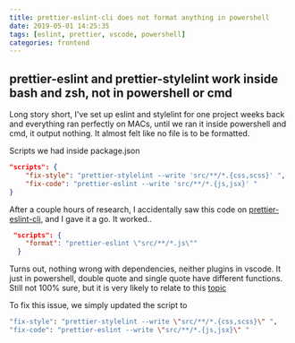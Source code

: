 ```yaml
---
title: prettier-eslint-cli does not format anything in powershell
date: 2019-05-01 14:25:35
tags: [eslint, prettier, vscode, powershell]
categories: frontend
---
```


## prettier-eslint and prettier-stylelint work inside bash and zsh, not in powershell or cmd

Long story short, I've set up eslint and stylelint for one project weeks back and everything ran perfectly on MACs, until we ran it inside powershell and cmd, it output nothing. It almost felt like no file is to be formatted.


Scripts we had inside package.json
``` json
"scripts": {
    "fix-style": "prettier-stylelint --write 'src/**/*.{css,scss}' ",
    "fix-code": "prettier-eslint --write 'src/**/*.{js,jsx}' "
}
```
<!--more-->


After a couple hours of research, I accidentally saw this code on [prettier-eslint-cli](https://github.com/prettier/prettier-eslint-cli), and I gave it a go. It worked..
```json
 "scripts": {
    "format": "prettier-eslint \"src/**/*.js\""
  }
```
Turns out, nothing wrong with dependencies, neither plugins in vscode. It just in powershell, double quote and single quote have different functions. Still not 100% sure, but it is very likely to relate to this [topic](https://devblogs.microsoft.com/scripting/weekend-scripter-understanding-quotation-marks-in-powershell/)

To fix this issue, we simply updated the script to
```bash
"fix-style": "prettier-stylelint --write \"src/**/*.{css,scss}\" ",
"fix-code": "prettier-eslint --write \"src/**/*.{js,jsx}\" "
```




